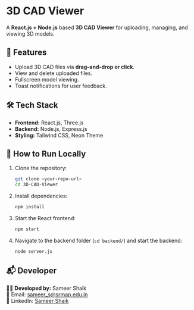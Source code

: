 # 3D CAD Viewer  

A **React.js + Node.js** based **3D CAD Viewer** for uploading, managing, and viewing 3D models.

## 🌟 Features  
- Upload 3D CAD files via **drag-and-drop or click**.  
- View and delete uploaded files.  
- Fullscreen model viewing.  
- Toast notifications for user feedback.  

## 🛠️ Tech Stack  
- **Frontend:** React.js, Three.js  
- **Backend:** Node.js, Express.js  
- **Styling:** Tailwind CSS, Neon Theme  

## 📌 How to Run Locally  
1. Clone the repository:  
   ```bash
   git clone <your-repo-url>
   cd 3D-CAD-Viewer
   ```
2. Install dependencies:  
   ```bash
   npm install
   ```
3. Start the React frontend:  
   ```bash
   npm start
   ```
4. Navigate to the backend folder (`cd backend/`) and start the backend:  
   ```bash
   node server.js
   ```

## 📬 Developer  
👨‍💻 **Developed by:** Sameer Shaik  
📧 Email: [sameer_s@srmap.edu.in](mailto:sameer_s@srmap.edu.in)  
🔗 LinkedIn: [Sameer Shaik](https://www.linkedin.com/in/sameer-shaik-68317224b/)  




